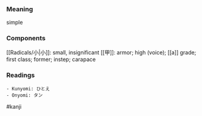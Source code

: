 ### Meaning

simple

### Components

[[Radicals/小|小]]: small, insignificant [[甲]]: armor; high (voice); [[a]] grade; first class; former; instep; carapace

### Readings

```
- Kunyomi: ひとえ
- Onyomi: タン
```

#kanji